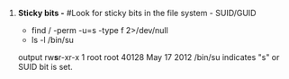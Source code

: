 1) **Sticky bits -**
#Look for sticky bits in the file system - SUID/GUID
   - find / -perm -u=s -type f 2>/dev/null
   - ls -l /bin/su
   
    output  rw**s**r-xr-x 1 root root 40128 May 17  2012 /bin/su
    indicates "s" or SUID bit is set.

 
